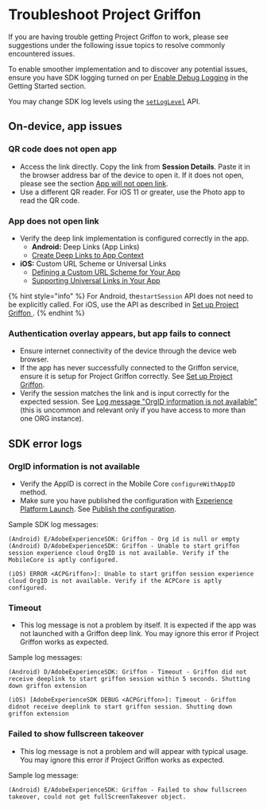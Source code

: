 # Troubleshoot Project Griffon

If you are having trouble getting Project Griffon to work, please see suggestions under the following issue topics to resolve commonly encountered issues.

To enable smoother implementation and to discover any potential issues, ensure you have SDK logging turned on per [Enable Debug Logging](https://aep-sdks.gitbook.io/docs/getting-started/enable-debug-logging) in the Getting Started section.

You may change SDK log levels using the [`setLogLevel`](../../using-mobile-extensions/mobile-core/mobile-core-api-reference.md#logging) API.

## On-device, app issues

### QR code does not open app

* Access the link directly. Copy the link from **Session Details**. Paste it in the browser address bar of the device to open it. If it does not open, please see the section [App will not open link](troubleshoot-project-griffon.md#app-will-not-open-link).
* Use a different QR reader. For iOS 11 or greater, use the Photo app to read the QR code.

### App does not open link

* Verify the deep link implementation is configured correctly in the app.
  * **Android:** Deep Links \(App Links\)
  * [Create Deep Links to App Context](https://developer.android.com/training/app-links/deep-linking)
* **iOS:** Custom URL Scheme or Universal Links
  * [Defining a Custom URL Scheme for Your App](https://developer.apple.com/documentation/uikit/inter-process_communication/allowing_apps_and_websites_to_link_to_your_content/defining_a_custom_url_scheme_for_your_app)
  * [Supporting Universal Links in Your App](https://developer.apple.com/documentation/uikit/inter-process_communication/allowing_apps_and_websites_to_link_to_your_content/supporting_universal_links_in_your_app)

{% hint style="info" %}
For Android, the`startSession` API does not need to be explicitly called. For iOS, use the API as described in [Set up Project Griffon ](set-up-project-griffon.md#startsession).
{% endhint %}

### Authentication overlay appears, but app fails to connect

* Ensure internet connectivity of the device through the device web browser.
* If the app has never successfully connected to the Griffon service, ensure it is setup for Project Griffon correctly. See [Set up Project Griffon](set-up-project-griffon.md).
* Verify the session matches the link and is input correctly for the expected session. See [Log message "OrgID information is not available"](troubleshoot-project-griffon.md#sdk-log-message-orgid-information-is-not-available) \(this is uncommon and relevant only if you have access to more than one ORG instance\).

## SDK error logs

### OrgID information is not available

* Verify the AppID is correct in the Mobile Core `configureWithAppID` method.
* Make sure you have published the configuration with [Experience Platform Launch](https://launch.adobe.com/). See [Publish the configuration](https://aep-sdks.gitbook.io/docs/getting-started/create-a-mobile-property#publish-the-configuration).

Sample SDK log messages:

```text
(Android) E/AdobeExperienceSDK: Griffon - Org id is null or empty
(Android) D/AdobeExperienceSDK: Griffon - Unable to start griffon session experience cloud OrgID is not available. Verify if the MobileCore is aptly configured.

(iOS) ERROR <ACPGriffon>]: Unable to start griffon session experience cloud OrgID is not available. Verify if the ACPCore is aptly configured.
```

### Timeout

* This log message is not a problem by itself. It is expected if the app was not launched with a Griffon deep link. You may ignore this error if Project Griffon works as expected.

Sample log messages:

```text
(Android) D/AdobeExperienceSDK: Griffon - Timeout - Griffon did not receive deeplink to start griffon session within 5 seconds. Shutting down griffon extension

(iOS) [AdobeExperienceSDK DEBUG <ACPGriffon>]: Timeout - Griffon didnot receive deeplink to start griffon session. Shutting down griffon extension
```

### Failed to show fullscreen takeover

* This log message is not a problem and will appear with typical usage. You may ignore this error if Project Griffon works as expected.

Sample log message:

```text
(Android) E/AdobeExperienceSDK: Griffon - Failed to show fullscreen takeover, could not get fullScreenTakeover object.
```

